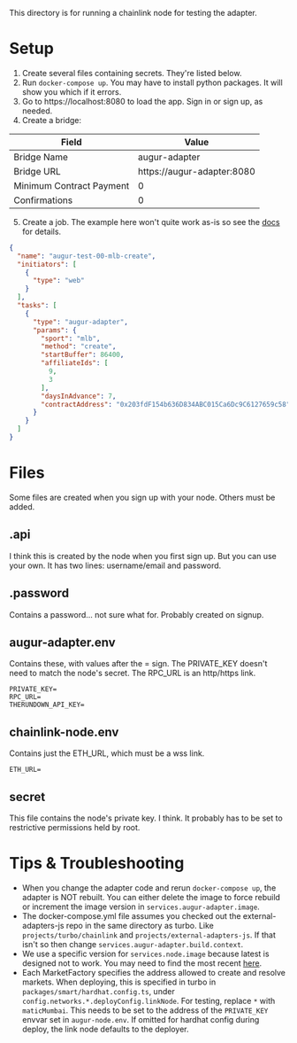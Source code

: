 This directory is for running a chainlink node for testing the adapter.

# Setup
1. Create several files containing secrets. They're listed below.
2. Run `docker-compose up`. 
   You may have to install python packages. It will show you which if it errors.
3. Go to https://localhost:8080 to load the app. Sign in or sign up, as needed.
4. Create a bridge:

| Field                    | Value                      |
| ------------------------ | -------------------------- |
| Bridge Name              | augur-adapter              |
| Bridge URL               | https://augur-adapter:8080 |
| Minimum Contract Payment | 0                          |
| Confirmations            | 0                          |

5. Create a job. The example here won't quite work as-is so see the
   [docs](https://github.com/AugurProject/external-adapters-js/blob/develop/packages/composites/augur/README.md)
   for details.
```json
{
  "name": "augur-test-00-mlb-create",
  "initiators": [
    {
      "type": "web"
    }
  ],
  "tasks": [
    {
      "type": "augur-adapter",
      "params": {
        "sport": "mlb",
        "method": "create",
        "startBuffer": 86400,
        "affiliateIds": [
          9,
          3
        ],
        "daysInAdvance": 7,
        "contractAddress": "0x203fdF154b636D834ABC015Ca6Dc9C6127659c58"
      }
    }
  ]
}
```

# Files
Some files are created when you sign up with your node.
Others must be added.

## .api
I think this is created by the node when you first sign up.
But you can use your own.
It has two lines: username/email and password.

## .password
Contains a password... not sure what for. Probably created on signup.

## augur-adapter.env
Contains these, with values after the = sign.
The PRIVATE_KEY doesn't need to match the node's secret.
The RPC_URL is an http/https link.

    PRIVATE_KEY=
    RPC_URL=
    THERUNDOWN_API_KEY=

## chainlink-node.env
Contains just the ETH_URL, which must be a wss link.

    ETH_URL=

## secret
This file contains the node's private key. I think.
It probably has to be set to restrictive permissions held by root.

# Tips & Troubleshooting

- When you change the adapter code and rerun `docker-compose up`, the adapter is NOT rebuilt.
  You can either delete the image to force rebuild or increment the image version in `services.augur-adapter.image`.
- The docker-compose.yml file assumes you checked out the external-adapters-js repo in the same directory as turbo.
  Like `projects/turbo/chainlink` and `projects/external-adapters-js`.
  If that isn't so then change `services.augur-adapter.build.context`.
- We use a specific version for `services.node.image` because latest is designed not to work.
  You may need to find the most recent
  [here](https://hub.docker.com/r/smartcontract/chainlink/tags?page=1&ordering=last_updated).
- Each MarketFactory specifies the address allowed to create and resolve markets.
  When deploying, this is specified in turbo in `packages/smart/hardhat.config.ts`,
  under `config.networks.*.deployConfig.linkNode`. For testing, replace `*` with `maticMumbai`.
  This needs to be set to the address of the `PRIVATE_KEY` envvar set in `augur-node.env`.
  If omitted for hardhat config during deploy, the link node defaults to the deployer.
  
